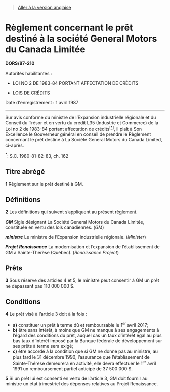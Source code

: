 > [Aller à la version anglaise](/en/Regulations/Statutory%20Orders%20and%20Regulations/87/210.md)

# Règlement concernant le prêt destiné à la société General Motors du Canada Limitée

**DORS/87-210**

Autorités habilitantes : 
- LOI NO 2 DE 1983-84 PORTANT AFFECTATION DE CRÉDITS

- [LOIS DE CRÉDITS](/fr/Lois/Lois%20révisées%20du%20Canada/Z/Z-01.md)

Date d'enregistrement : 1 avril 1987

----------

Sur avis conforme du ministre de l’Expansion industrielle régionale et du Conseil du Trésor et en vertu du crédit L35 (Industrie et Commerce) de la Loi no 2 de 1983-84 portant affectation de crédits<sup><a href='#footnote1star_f'>[*]</a></sup>, il plaît à Son Excellence le Gouverneur général en conseil de prendre le Règlement concernant le prêt destiné à La Société General Motors du Canada Limited, ci-après.

<a name='footnote1star_f'><sup>*</sup></a>: S.C. 1980-81-82-83, ch. 162<br />




## Titre abrégé


**1** Règlement sur le prêt destiné à GM.




## Définitions


**2** Les définitions qui suivent s’appliquent au présent règlement.

***GM*** Sigle désignant La Société General Motors du Canada Limitée, constituée en vertu des lois canadiennes. (*GM*)

***ministre*** Le ministre de l’Expansion industrielle régionale. (*Minister*)

***Projet Renaissance*** La modernisation et l’expansion de l’établissement de GM à Sainte-Thérèse (Québec). (*Renaissance Project*)




## Prêts


**3** Sous réserve des articles 4 et 5, le ministre peut consentir à GM un prêt ne dépassant pas 110 000 000 $.




## Conditions


**4** Le prêt visé à l’article 3 doit à la fois :
- **a)** constituer un prêt à terme dû et remboursable le 1<sup>er</sup> avril 2017;
- **b)** être sans intérêt, à moins que GM ne manque à ses engagements à l’égard des conditions du prêt, auquel cas un taux d’intérêt égal au plus bas taux d’intérêt imposé par la Banque fédérale de développement sur ses prêts à terme sera exigé;
- **c)** être accordé à la condition que si GM ne donne pas au ministre, au plus tard le 31 décembre 1990, l’assurance que l’établissement de Sainte-Thérèse demeurera en activité, elle devra effectuer le 1<sup>er</sup> avril 1991 un remboursement partiel anticipé de 37 500 000 $.



**5** Si un prêt lui est consenti en vertu de l’article 3, GM doit fournir au ministre un état trimestriel des dépenses relatives au Projet Renaissance.


